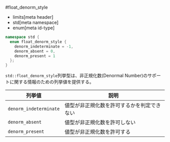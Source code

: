 #float_denorm_style
* limits[meta header]
* std[meta namespace]
* enum[meta id-type]

```cpp
namespace std {
  enum float_denorm_style {
    denorm_indeterminate = -1,
    denorm_absent = 0,
    denorm_present = 1
  };
}
```

`std::float_denorm_style`列挙型は、非正規化数(Denormal Number)のサポートに関する情報のための列挙値を提供する。

| 列挙値                 | 説明                                       |
|------------------------|--------------------------------------------|
| `denorm_indeterminate` | 値型が非正規化数を許可するかを判定できない |
| `denorm_absent`        | 値型が非正規化数を許可しない               |
| `denorm_present`       | 値型が非正規化数を許可する                 |


